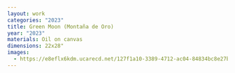 ```yaml
---
layout: work
categories: "2023"
title: Green Moon (Montaña de Oro)
year: "2023"
materials: Oil on canvas
dimensions: 22x28"
images:
  - https://e8eflx6kdm.ucarecd.net/127f1a10-3389-4712-ac04-84834bc8e27b/-/resize/2400/-/quality/lightest/-/format/auto/
---
```

